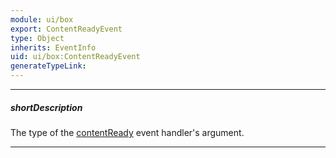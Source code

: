 ```yaml
---
module: ui/box
export: ContentReadyEvent
type: Object
inherits: EventInfo
uid: ui/box:ContentReadyEvent
generateTypeLink: 
---
```

---
##### shortDescription
The type of the [contentReady]({basewidgetpath}/Events/#contentReady) event handler's argument.

---
<!-- Description goes here -->